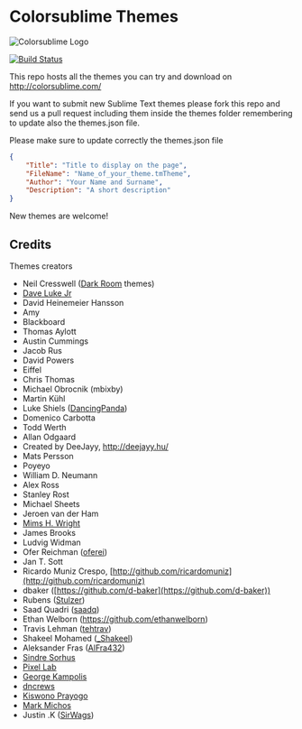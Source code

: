 Colorsublime Themes
===================
![Colorsublime Logo](http://colorsublime.com/img/ColorSublime_logo.png "Colorsublime")

[![Build Status](https://travis-ci.org/Colorsublime/Colorsublime-Themes.svg?branch=master)](https://travis-ci.org/Colorsublime/Colorsublime-Themes)

This repo hosts all the themes you can try and download on http://colorsublime.com/

If you want to submit new Sublime Text themes please fork this repo and send us a pull request including them inside the themes folder remembering to update also the themes.json file.

Please make sure to update correctly the themes.json file

```json
{
	"Title": "Title to display on the page",
	"FileName": "Name_of_your_theme.tmTheme",
	"Author": "Your Name and Surname",
	"Description": "A short description"
}
```

New themes are welcome!

## Credits

Themes creators

 - Neil Cresswell ([Dark Room](https://github.com/NeilCresswell/themes) themes)
 - [Dave Luke Jr](http://davelukejr.com)
 - David Heinemeier Hansson
 - Amy
 - Blackboard
 - Thomas Aylott
 - Austin Cummings
 - Jacob Rus
 - David Powers
 - Eiffel
 - Chris Thomas
 - Michael Obrocnik (mbixby)
 - Martin Kühl
 - Luke Shiels ([DancingPanda](https://github.com/shielsasaurus))
 - Domenico Carbotta
 - Todd Werth
 - Allan Odgaard
 - Created by DeeJayy, http://deejayy.hu/
 - Mats Persson
 - Poyeyo
 - William D. Neumann
 - Alex Ross
 - Stanley Rost
 - Michael Sheets
 - Jeroen van der Ham
 - [Mims H. Wright](https://github.com/mimshwright)
 - James Brooks
 - Ludvig Widman
 - Ofer Reichman ([oferei](http://oferei.com/))
 - Jan T. Sott
 - Ricardo Muniz Crespo, [http://github.com/ricardomuniz](http://github.com/ricardomuniz)
 - dbaker ([https://github.com/d-baker](https://github.com/d-baker))
 - Rubens ([Stulzer](https://github.com/stulzer))
 - Saad Quadri ([saadq](https://github.com/saadq))
 - Ethan Welborn (https://github.com/ethanwelborn)
 - Travis Lehman ([tehtrav](http://twitter.com/tehtrav))
 - Shakeel Mohamed ([_Shakeel](http://twitter.com/_Shakeel))
 - Aleksander Fras ([AlFra432](http://twitter.com/AlFra432))
 - [Sindre Sorhus](http://sindresorhus.com)
 - [Pixel Lab](http://thinkpixellab.com/)
 - [George Kampolis](http://www.gkampolis.com)
 - [dncrews](http://github.com/dncrews)
 - [Kiswono Prayogo](http://github.com/kokizzu)
 - [Mark Michos](https://www.twitter.com/TheMarkWithK)
 - Justin .K ([SirWags](https://github.com/SirWags))
